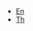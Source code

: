<!--* ⚙️ Setting-->
<!--  * [WIP](wip.md)-->
<!--  * [Coming soon](coming.md)-->
* [En](/)
* [Th](/th/)
